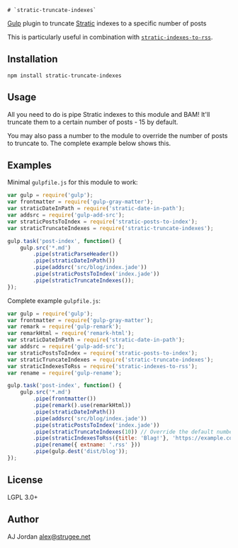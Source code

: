 	# `stratic-truncate-indexes`

[Gulp][1] plugin to truncate [Stratic][2] indexes to a specific number of posts

This is particularly useful in combination with [`stratic-indexes-to-rss`][].

## Installation

    npm install stratic-truncate-indexes

## Usage

All you need to do is pipe Stratic indexes to this module and BAM! It'll truncate them to a certain number of posts - 15 by default.

You may also pass a number to the module to override the number of posts to truncate to. The complete example below shows this.

## Examples

Minimal `gulpfile.js` for this module to work:

```js
var gulp = require('gulp');
var frontmatter = require('gulp-gray-matter');
var straticDateInPath = require('stratic-date-in-path');
var addsrc = require('gulp-add-src');
var straticPostsToIndex = require('stratic-posts-to-index');
var straticTruncateIndexes = require('stratic-truncate-indexes');

gulp.task('post-index', function() {
    gulp.src('*.md')
        .pipe(straticParseHeader())
        .pipe(straticDateInPath())
        .pipe(addsrc('src/blog/index.jade'))
        .pipe(straticPostsToIndex('index.jade'))
        .pipe(straticTruncateIndexes());
});
```

Complete example `gulpfile.js`:

```js
var gulp = require('gulp');
var frontmatter = require('gulp-gray-matter');
var remark = require('gulp-remark');
var remarkHtml = require('remark-html');
var straticDateInPath = require('stratic-date-in-path');
var addsrc = require('gulp-add-src');
var straticPostsToIndex = require('stratic-posts-to-index');
var straticTruncateIndexes = require('stratic-truncate-indexes');
var straticIndexesToRss = require('stratic-indexes-to-rss');
var rename = require('gulp-rename');

gulp.task('post-index', function() {
    gulp.src('*.md')
        .pipe(frontmatter())
        .pipe(remark().use(remarkHtml))
        .pipe(straticDateInPath())
        .pipe(addsrc('src/blog/index.jade'))
        .pipe(straticPostsToIndex('index.jade'))
        .pipe(straticTruncateIndexes(10)) // Override the default number of posts to truncate to
        .pipe(straticIndexesToRss({title: 'Blag!'}, 'https://example.com/blog/'))
        .pipe(rename({ extname: '.rss' }))
        .pipe(gulp.dest('dist/blog'));
});
```

## License

LGPL 3.0+

## Author

AJ Jordan <alex@strugee.net>

 [1]: http://gulpjs.com/
 [2]: https://github.com/strugee/generator-stratic
 [`stratic-indexes-to-rss`]: https://github.com/straticjs/stratic-indexes-to-rss
